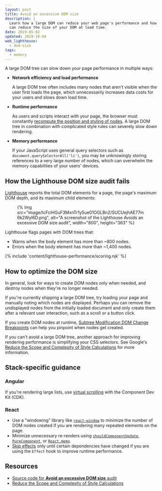 ```yaml
---
layout: post
title: Avoid an excessive DOM size
description: |
  Learn how a large DOM can reduce your web page's performance and how you
  can reduce the size of your DOM at load time.
date: 2019-05-02
updated: 2019-10-04
web_lighthouse:
  - dom-size
tags:
  - memory
---
```


A large DOM tree can slow down your page performance in multiple ways:

- **Network efficiency and load performance**

  A large DOM tree often includes many nodes that aren't visible when the user
  first loads the page, which unnecessarily increases data costs for your users
  and slows down load time.

- **Runtime performance**

  As users and scripts interact with your page,
  the browser must constantly
  [recompute the position and styling of nodes](https://developers.google.com/web/fundamentals/performance/rendering/reduce-the-scope-and-complexity-of-style-calculations?utm_source=lighthouse&utm_medium=cli).
  A large DOM tree in combination with complicated style rules can severely slow down rendering.

- **Memory performance**

  If your JavaScript uses general query selectors such as `document.querySelectorAll('li')`,
  you may be unknowingly storing references to a very large number of nodes,
  which can overwhelm the memory capabilities of your users' devices.

## How the Lighthouse DOM size audit fails

[Lighthouse](https://developers.google.com/web/tools/lighthouse/)
reports the total DOM elements for a page, the page's maximum DOM depth,
and its maximum child elements:
<figure>
  {% Img src="image/tcFciHGuF3MxnTr1y5ue01OGLBn2/SUCUejhAE77m6k2WyI6D.png", alt="A screenshot of the Lighthouse Avoids an excessive DOM size audit", width="800", height="363" %}
</figure>

Lighthouse flags pages with DOM trees that:

- Warns when the body element has more than ~800&nbsp;nodes.
- Errors when the body element has more than ~1,400&nbsp;nodes.

{% include 'content/lighthouse-performance/scoring.njk' %}

## How to optimize the DOM size

In general, look for ways to create DOM nodes only when needed,
and destroy nodes when they're no longer needed.

If you're currently shipping a large DOM tree,
try loading your page and manually noting which nodes are displayed.
Perhaps you can remove the undisplayed nodes from the initially loaded document
and only create them after a relevant user interaction,
such as a scroll or a button click.

If you create DOM nodes at runtime,
[Subtree Modification DOM Change Breakpoints](https://developer.chrome.com/docs/devtools/javascript/breakpoints/#dom)
can help you pinpoint when nodes get created.

If you can't avoid a large DOM tree,
another approach for improving rendering performance is simplifying your CSS selectors.
See Google's [Reduce the Scope and Complexity of Style Calculations](/reduce-the-scope-and-complexity-of-style-calculations/)
for more information.

## Stack-specific guidance

### Angular

If you're rendering large lists, use [virtual scrolling](/virtualize-lists-with-angular-cdk/)
with the Component Dev Kit (CDK).

### React

* Use a "windowing" library like
  [`react-window`](/virtualize-long-lists-react-window/) to minimize the number
  of DOM nodes created if you are rendering many repeated elements on the page.
* Minimize unnecessary re-renders using
  [`shouldComponentUpdate`](https://reactjs.org/docs/optimizing-performance.html#shouldcomponentupdate-in-action),
  [`PureComponent`](https://reactjs.org/docs/react-api.html#reactpurecomponent),
  or [`React.memo`](https://reactjs.org/docs/react-api.html#reactmemo).
* [Skip effects](https://reactjs.org/docs/hooks-effect.html#tip-optimizing-performance-by-skipping-effects)
  only until certain dependencies have changed if you are using the `Effect`
  hook to improve runtime performance.

## Resources

- [Source code for **Avoid an excessive DOM size** audit](https://github.com/GoogleChrome/lighthouse/blob/master/lighthouse-core/audits/dobetterweb/dom-size.js)
- [Reduce the Scope and Complexity of Style Calculations](/reduce-the-scope-and-complexity-of-style-calculations/)
